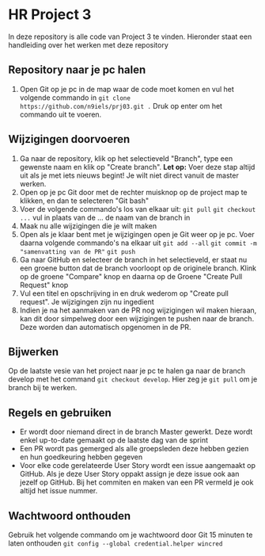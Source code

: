 # HR Project 3
In deze repository is alle code van Project 3 te vinden. Hieronder staat een handleiding over het werken met deze repository

## Repository naar je pc halen
1. Open Git op je pc in de map waar de code moet komen en vul het volgende commando in `git clone https://github.com/n9iels/prj03.git .` Druk op enter om het commando uit te voeren.

## Wijzigingen doorvoeren
1. Ga naar de repository, klik op het selectieveld "Branch", type een gewenste naam en klik op "Create branch". <b>Let op:</b> Voer deze stap altijd uit als je met iets nieuws begint! Je wilt niet direct vanuit de master werken.
2. Open op je pc Git door met de rechter muisknop op de project map te klikken, en dan te selecteren "Git bash"
3. Voer de volgende commando's los van elkaar uit: `git pull` `git checkout ...` vul in plaats van de ... de naam van de branch in
4. Maak nu alle wijzigingen die je wilt maken
5. Open als je klaar bent met je wijzigingen open je Git weer op je pc. Voer daarna volgende commando's na elkaar uit `git add --all` `git commit -m "samenvatting van de PR"` `git push`
6. Ga naar GitHub en selecteer de branch in het selectieveld, er staat nu een groene button dat de branch voorloopt op de originele branch. Klink op de groene "Compare" knop en daarna op de Groene "Create Pull Request" knop
7. Vul een titel en opschrijving in en druk wederom op "Create pull request". Je wijzigingen zijn nu ingedient
8. Indien je na het aanmaken van de PR nog wijzigingen wil maken hieraan, kan dit door simpelweg door een wijzigingen te pushen naar de branch. Deze worden dan automatisch opgenomen in de PR.

## Bijwerken
Op de laatste vesie van het project naar je pc te halen ga naar de branch develop met het command `git checkout develop`. Hier zeg je `git pull` om je branch bij te werken.

## Regels en gebruiken
- Er wordt door niemand direct in de branch Master gewerkt. Deze wordt enkel up-to-date gemaakt op de laatste dag van de sprint
- Een PR wordt pas gemerged als alle groepsleden deze hebben gezien en hun goedkeuring hebben gegeven
- Voor elke code gerelateerde User Story wordt een issue aangemaakt op GitHub. Als je deze User Story oppakt assign je deze issue ook aan jezelf op GitHub. Bij het commiten en maken van een PR vermeld je ook altijd het issue nummer.

## Wachtwoord onthouden
Gebruik het volgende commando om je wachtwoord door Git 15 minuten te laten onthouden `git config --global credential.helper wincred`
